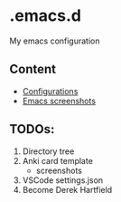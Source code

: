 # .emacs.d
My emacs configuration

## Content
- [Configurations](/config.org)
- [Emacs screenshots](/screenshots)

## TODOs:
 1. Directory tree
 2. Anki card template
	- screenshots
 3. VSCode settings.json
 4. Become Derek Hartfield
